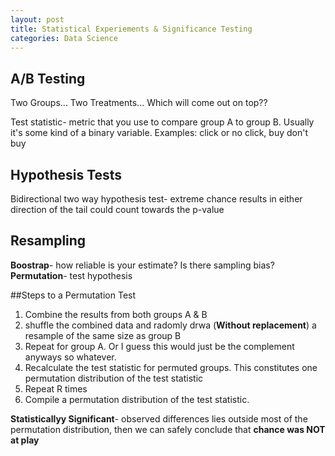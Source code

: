 ```yaml
---
layout: post
title: Statistical Experiements & Significance Testing
categories: Data Science
---
```


## A/B Testing
Two Groups...
Two Treatments...
Which will come out on top??

Test statistic- metric that you use to compare group A to group B. Usually it's some kind of a binary variable. 
Examples: click or no click, buy don't buy

## Hypothesis Tests
Bidirectional two way hypothesis test- extreme chance results in either direction of the tail could count towards the p-value

## Resampling
__Boostrap__- how reliable is your estimate? Is there sampling bias?
__Permutation__- test hypothesis

##Steps to a Permutation Test
1. Combine the results from both groups A & B
2. shuffle the combined data and radomly drwa (__Without replacement__) a resample of the same size as group B
3. Repeat for group A. Or I guess this would just be the complement anyways so whatever. 
4. Recalculate the test statistic for permuted groups. This constitutes one permutation distribution of the test statistic
5. Repeat R times
6. Compile a permutation distribution of the test statistic.

__Statisticallyy Significant__- observed differences lies outside most of the permutation distribution, then we can safely conclude that __chance was NOT at play__

